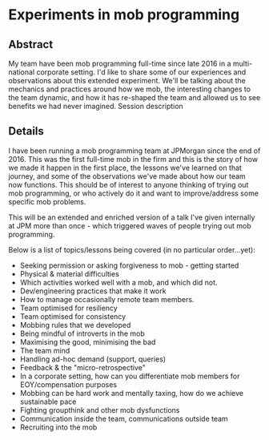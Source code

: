 # Experiments in mob programming

## Abstract

My team have been mob programming full-time since late 2016 in a multi-national corporate setting. I'd like to share some of our experiences and observations about this extended experiment. We'll be talking about the mechanics and practices around how we mob, the interesting changes to the team dynamic, and how it has re-shaped the team and allowed us to see benefits we had never imagined.
Session description

## Details

I have been running a mob programming team at JPMorgan since the end of 2016. This was the first full-time mob in the firm and this is the story of how we made it happen in the first place, the lessons we've learned on that journey, and some of the observations we've made about how our team now functions. This should be of interest to anyone thinking of trying out mob programming, or who actively do it and want to improve/address some specific mob problems.

This will be an extended and enriched version of a talk I've given internally at JPM more than once - which triggered waves of people trying out mob programming.

Below is a list of topics/lessons being covered (in no particular order...yet):

* Seeking permission or asking forgiveness to mob - getting started
* Physical & material difficulties
* Which activities worked well with a mob, and which did not.
* Dev/engineering practices that make it work
* How to manage occasionally remote team members.
* Team optimised for resiliency
* Team optimised for consistency
* Mobbing rules that we developed
* Being mindful of introverts in the mob
* Maximising the good, minimising the bad
* The team mind
* Handling ad-hoc demand (support, queries)
* Feedback & the "micro-retrospective"
* In a corporate setting, how can you differentiate mob members for EOY/compensation purposes
* Mobbing can be hard work and mentally taxing, how do we achieve sustainable pace
* Fighting groupthink and other mob dysfunctions
* Communication inside the team, communications outside team
* Recruiting into the mob                 

